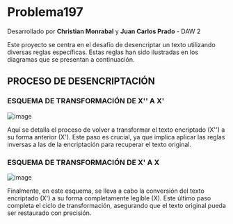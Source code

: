 # Problema197

Desarrollado por **Christian Monrabal** y **Juan Carlos Prado** - DAW 2

Este proyecto se centra en el desafío de desencriptar un texto utilizando diversas reglas específicas. Estas reglas han sido ilustradas en los diagramas que se presentan a continuación.

## PROCESO DE DESENCRIPTACIÓN

### ESQUEMA DE TRANSFORMACIÓN DE X'' A X'
![image](https://github.com/user-attachments/assets/4930c64b-6c48-463e-b2a9-5d64679d0640)


Aquí se detalla el proceso de volver a transformar el texto encriptado (X'') a su forma anterior (X'). Este paso es crucial, ya que implica aplicar las reglas inversas a las de la encriptación para recuperar el texto original.

### ESQUEMA DE TRANSFORMACIÓN DE X' A X
![image](https://github.com/user-attachments/assets/c58cacfc-f1db-4b32-8ff7-76915b718af9)


Finalmente, en este esquema, se lleva a cabo la conversión del texto encriptado (X') a su forma completamente legible (X). Este último paso completa el ciclo de transformación, asegurando que el texto original pueda ser restaurado con precisión.

